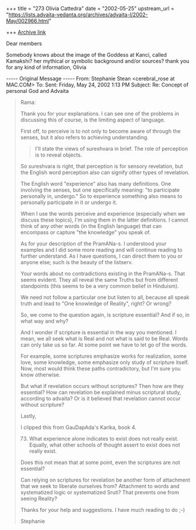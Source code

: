 +++
title = "273 Olivia Cattedra"
date = "2002-05-25"
upstream_url = "https://lists.advaita-vedanta.org/archives/advaita-l/2002-May/002966.html"

+++
[Archive link](https://lists.advaita-vedanta.org/archives/advaita-l/2002-May/002966.html)

Dear members

Somebody knows about the image of the Goddess at Kanci, called Kamakshi? her
mythical or symbolic background and/or sources?
thank you for any kind of information,
Olivia


----- Original Message -----
From: Stephanie Stean <cerebral_rose at MAC.COM>
To: <ADVAITA-L at LISTS.ADVAITA-VEDANTA.ORG>
Sent: Friday, May 24, 2002 1:13 PM
Subject: Re: Concept of personal God and Advaita


> Rama:
>
> Thank you for your explanations.  I can see one of the problems in
> discussing this of course, is the limiting aspect of language.
>
> First off, to perceive is to not only to become aware of through the
senses,
> but it also refers to achieving understanding.
>
> >I'll state the views of sureshvara in brief. The role
> > of perception is to reveal objects.
>
> So sureshvara is right, that perception is for sensory revelation, but the
> English word perception also can signify other types of revelation.
>
> The English word "experience" also has many definitions.  One involving
the
> senses, but one specifically meaning: "to participate personally in,
> undergo."  So to experience something also means to personally participate
> in it or undergo it.
>
> When I use the words perceive and experience (especially when we discuss
> these topics), I'm using them in the latter definitions.  I cannot think
of
> any other words (in the English language) that can encompass or capture
"the
> knowledge" you speak of.
>
> As for your description of the PramANa-s. I understood your examples and I
> did some more reading and will continue reading to further understand.  As
I
> have questions, I can direct them to you or anyone else; such is the
beauty
> of the listserv.
>
> Your words about no contradictions existing in the PramANa-s.  That seems
> evident.  They all reveal the same Truths but from different standpoints
> (this seems to be a very common belief in Hinduism).
>
> We need not follow a particular one but listen to all, because all speak
> truth and lead to "One knowledge of Reality", right? Or wrong?
>
> So, we come to the question again, is scripture essential? And if so, in
> what way and why?
>
> And I wonder if scripture is essential in the way you mentioned.  I mean,
> we all seek what is Real and not what is said to be Real.  Words can only
> take us so far.  At some point we have to let go of the words.
>
> For example, some scriptures emphasize works for realization, some love,
> some knowledge, some emphasize only study of scripture itself.  Now, most
> would think these paths contradictory, but I'm sure you know otherwise.
>
> But what if revelation occurs without scriptures?  Then how are they
> essential?  How can revelation be explained minus scriptural study,
> according to advaita?  Or is it believed that revelation cannot occur
> without scripture?
>
>
> Lastly,
>
> I clipped this from GauDapAda's Karika, book 4.
>
> 73. What experience alone indicates to exist does not really exist.
Equally,
> what other schools of thought assert to exist does not really exist.
>
> Does this not mean that at some point, even the scriptures are not
> essential?
>
> Can relying on scriptures for revelation be another form of attachment
that
> we seek to liberate ourselves from?   Attachment to words and systematized
> logic or systematized Sruti?  That prevents one from seeing Reality?
>
> Thanks for your help and suggestions.  I have much reading to do ;-)
>
> Stephanie
>
>


